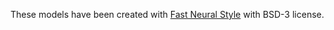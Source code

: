 These models have been created with [Fast Neural Style](https://github.com/pytorch/examples/tree/master/fast_neural_style) with BSD-3 license.